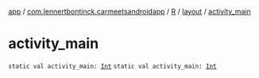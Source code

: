 [app](../../../index.md) / [com.lennertbontinck.carmeetsandroidapp](../../index.md) / [R](../index.md) / [layout](index.md) / [activity_main](./activity_main.md)

# activity_main

`static val activity_main: `[`Int`](https://kotlinlang.org/api/latest/jvm/stdlib/kotlin/-int/index.html)
`static val activity_main: `[`Int`](https://kotlinlang.org/api/latest/jvm/stdlib/kotlin/-int/index.html)